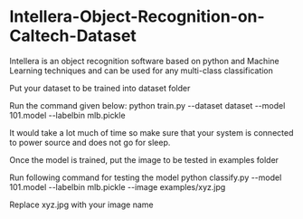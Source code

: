 # Intellera-Object-Recognition-on-Caltech-Dataset
Intellera is an object recognition software based on python and Machine Learning techniques and can be used for any multi-class classification

Put your dataset to be trained into dataset folder

Run the command given below:
  python train.py --dataset dataset --model 101.model --labelbin mlb.pickle
  
It would take a lot much of time so make sure that your system is connected to power source and does not go for sleep.

Once the model is trained, put the image to be tested in examples folder

Run following command for testing the model
  python classify.py --model 101.model --labelbin mlb.pickle --image examples/xyz.jpg

Replace xyz.jpg with your image name
